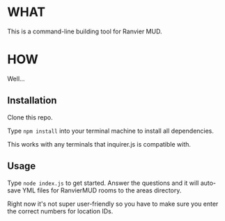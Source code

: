 # WHAT
This is a command-line building tool for Ranvier MUD.

# HOW

Well...

## Installation

Clone this repo.

Type `npm install` into your terminal machine to install all dependencies.

This works with any terminals that inquirer.js is compatible with.

## Usage

Type `node index.js` to get started.
Answer the questions and it will auto-save YML files for RanvierMUD rooms to the areas directory.

Right now it's not super user-friendly so you have to make sure you enter the correct numbers for location IDs.